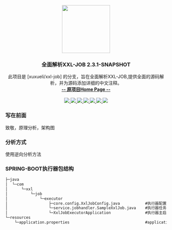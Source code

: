 <p align="center" >
    <img src="https://www.xuxueli.com/doc/static/xxl-job/images/xxl-logo.jpg" width="150">
    <h3 align="center">全面解析XXL-JOB 2.3.1-SNAPSHOT</h3>
    <p align="center">
        此项目是 [xuxueli/xxl-job] 的分支，旨在全面解析XXL-JOB,提供全面的源码解析，并为源码添加详细的中文注释。
        <br>
        <a href="https://www.xuxueli.com/xxl-job/"><strong>-- 原项目Home Page --</strong></a>
        <br>
        <br>
        <a href="https://github.com/xuxueli/xxl-job/actions">
            <img src="https://github.com/xuxueli/xxl-job/workflows/Java%20CI/badge.svg" >
        </a>
        <a href="https://maven-badges.herokuapp.com/maven-central/com.xuxueli/xxl-job/">
            <img src="https://maven-badges.herokuapp.com/maven-central/com.xuxueli/xxl-job/badge.svg" >
        </a>
        <a href="https://github.com/xuxueli/xxl-job/releases">
         <img src="https://img.shields.io/github/release/xuxueli/xxl-job.svg" >
        </a>
        <a href="https://github.com/xuxueli/xxl-job/">
            <img src="https://img.shields.io/github/stars/xuxueli/xxl-job" >
        </a>
        <a href="https://hub.docker.com/r/xuxueli/xxl-job-admin/">
            <img src="https://img.shields.io/docker/pulls/xuxueli/xxl-job-admin" >
        </a>
        <a href="http://www.gnu.org/licenses/gpl-3.0.html">
         <img src="https://img.shields.io/badge/license-GPLv3-blue.svg" >
        </a>
        <a href="https://www.xuxueli.com/page/donate.html">
           <img src="https://img.shields.io/badge/%24-donate-ff69b4.svg?style=flat" >
        </a>
    </p>
</p>





### 写在前面

致敬，原理分析，架构图

### 分析方式

使用逆向分析方法

### SPRING-BOOT执行器包结构

```tex
├─java
│  └─com
│      └─xxl
│          └─job
│              └─executor
│                  ├─core.config.XxlJobConfig.java           #执行器配置类
│                  └─service.jobhandler.SampleXxlJob.java    #执行器任务开发示例
│                  └─XxlJobExecutorApplication               #执行器主启动类
└─resources
    └─application.properties                                 #application
```

